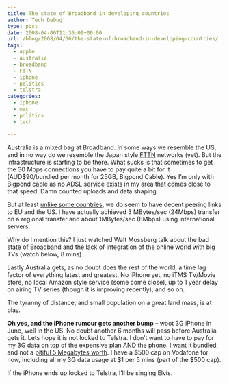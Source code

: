 ```yaml
---
title: The state of Broadband in developing countries
author: Tech Debug
type: post
date: 2008-04-06T11:36:09+00:00
url: /blog/2008/04/06/the-state-of-broadband-in-developing-countries/
tags:
  - apple
  - australia
  - broadband
  - FTTN
  - iphone
  - politics
  - telstra
categories:
  - iphone
  - mac
  - politics
  - tech

---
```

Australia is a mixed bag at Broadband. In some ways we resemble the US, and in no way do we resemble the Japan style [FTTN][1] networks (yet). But the infrastructure is starting to be there. What sucks is that sometimes to get the 30 Mbps connections you have to pay quite a bit for it (AUD$90/bundled per month for 25GB, Bigpond Cable). Yes I&#8217;m only with Bigpond cable as no ADSL service exists in my area that comes close to that speed. Damn counted uploads and data shaping.

But at least [unlike some countries][2], we do seem to have decent peering links to EU and the US. I have actually achieved 3 MBytes/sec (24Mbps) transfer on a regional transfer and about 1MBytes/sec (8Mbps) using international servers.

Why do I mention this? I just watched Walt Mossberg talk about the bad state of Broadband and the lack of integration of the online world with big TVs (watch below, 8 mins).



Lastly Australia gets, as no doubt does the rest of the world, a time lag factor of everything latest and greatest. No iPhone yet, no iTMS TV/Movie store, no local Amazon style service (some come close), up to 1 year delay on airing TV series (though it is improving recently); and so on.

The tyranny of distance, and small population on a great land mass, is at play.

**Oh yes, and the iPhone rumour gets another bump** &#8211; woot 3G iPhone in June, well in the US. No doubt another 6 months will pass before Australia gets it. Lets hope it is not locked to Telstra. I don&#8217;t want to have to pay for my 3G data on top of the expensive plan AND the phone. I want it bundled, and not a [pitiful 5 Megabytes worth][3]. I have a $500 cap on Vodafone for now, including all my 3G data usage at $1 per 5 mins (part of the $500 cap). 

If the iPhone ends up locked to Telstra, I&#8217;ll be singing Elvis.

 [1]: http://en.wikipedia.org/wiki/FTTN
 [2]: http://www.beet.tv/2008/04/ftc-should-stop.html#comment-109643236
 [3]: https://techdebug.com/blog/2007/09/26/3g-wireless-telstra-still-does-not-get-it/